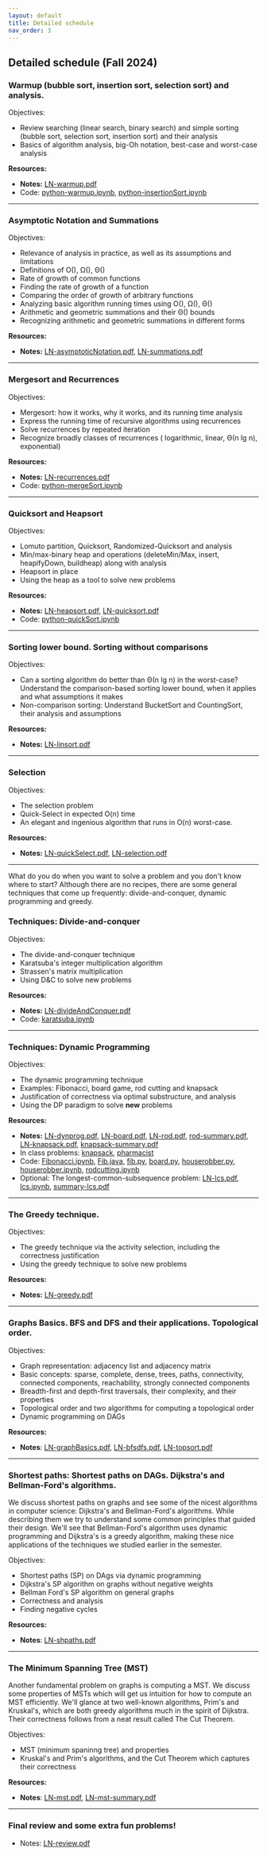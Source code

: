 ```yaml
---
layout: default 
title: Detailed schedule
nav_order: 3
---
```



## Detailed schedule (Fall 2024)



### Warmup (bubble sort, insertion sort, selection sort) and analysis.

Objectives: 
  *  Review searching (linear search, binary search) and simple sorting (bubble sort, selection sort, insertion sort) and their analysis
  *  Basics of algorithm analysis, big-Oh notation,  best-case and worst-case analysis

__Resources:__     
  * __Notes:__ [LN-warmup.pdf](../docs/LN-warmup.pdf)     
  *  Code: [python-warmup.ipynb](../docs/python-warmup.ipynb), [python-insertionSort.ipynb](../docs/python-insertionSort.ipynb)
    
 ***
 
 
### Asymptotic Notation and Summations

Objectives:
* Relevance of analysis in practice, as well as its assumptions and limitations
* Definitions of O(), Ω(), Θ()
* Rate of growth of common functions
* Finding the rate of growth of a function
* Comparing the order of growth of  arbitrary functions 
* Analyzing basic algorithm running times using O(), Ω(), Θ() 
* Arithmetic and geometric summations and their Θ() bounds 
* Recognizing arithmetic and geometric summations in different forms

__Resources:__    
  * __Notes:__ [LN-asymptoticNotation.pdf](../docs/LN-asymptoticNotation.pdf),  [LN-summations.pdf](../docs/LN-summations.pdf)
    
***
      
   
### Mergesort and Recurrences

Objectives: 
* Mergesort: how it works, why it works, and its running time analysis
* Express the running time of recursive algorithms using recurrences
* Solve recurrences by repeated iteration
* Recognize broadly classes of recurrences ( logarithmic, linear, Θ(n lg n), exponential)

__Resources:__    
  * __Notes:__ [LN-recurrences.pdf](../docs/LN-recurrences.pdf)
  * Code: [python-mergeSort.ipynb](../docs/python-mergesort.ipynb)
    
 ***


### Quicksort and Heapsort 

Objectives:
* Lomuto partition, Quicksort, Randomized-Quicksort and analysis
* Min/max-binary heap  and operations   (deleteMin/Max, insert, heapifyDown, buildheap) along with  analysis 
* Heapsort  in place 
* Using the heap as a tool to solve new problems 

__Resources:__     
* __Notes:__ [LN-heapsort.pdf](../docs/LN-heapsort.pdf), [LN-quicksort.pdf](../docs/LN-quicksort.pdf)  
* Code: [python-quickSort.ipynb](../docs/python-quicksort.ipynb)
  
 ***
  
  
### Sorting lower bound. Sorting without comparisons

Objectives: 
* Can a sorting algorithm do better than Θ(n lg n) in the worst-case? Understand the comparison-based sorting lower bound, when it applies and what assumptions it makes
* Non-comparison sorting: Understand BucketSort and CountingSort,  their analysis and assumptions

__Resources:__     
  * __Notes:__ [LN-linsort.pdf](../docs/LN-linsort.pdf)
    
***


### Selection

Objectives:
* The selection problem
* Quick-Select in expected O(n) time 
* An elegant and ingenious algorithm that runs in O(n) worst-case.

__Resources:__
  * __Notes:__  [LN-quickSelect.pdf](../docs/LN-quickselect.pdf), [LN-selection.pdf](../docs/LN-selection.pdf)
    
 ***
 

What do you do when you want to solve a problem and you don't know where to start? Although there are no recipes, there are some general techniques that come up frequently: divide-and-conquer, dynamic programming and greedy.  

### Techniques: Divide-and-conquer

Objectives: 
* The divide-and-conquer technique 
* Karatsuba's integer multiplication algorithm
* Strassen's  matrix multiplication  
* Using D&C to solve new problems

__Resources:__
  * __Notes:__ [LN-divideAndConquer.pdf](../docs/LN-divideAndConquer.pdf)
  * Code: [karatsuba.ipynb](../docs/python-Karatsuba.ipynb)
    
***
 
### Techniques: Dynamic Programming 

Objectives:
* The dynamic programming  technique
* Examples: Fibonacci, board game, rod cutting and knapsack
* Justification of correctness via optimal substructure, and analysis
* Using the DP paradigm to solve **new** problems 

__Resources:__
* __Notes:__ [LN-dynprog.pdf](../docs/LN-dynprog.pdf), [LN-board.pdf](../docs/LN-board.pdf), [LN-rod.pdf](../docs/LN-rod.pdf), [rod-summary.pdf](../docs/summary-rod.pdf), [LN-knapsack.pdf](../docs/LN-knapsack.pdf), [knapsack-summary.pdf](../docs/summary-knapsack.pdf)
* In class problems: [knapsack](../docs/week10-problem1.pdf), [pharmacist](../docs/week10-problem2.pdf)
*  Code: [Fibonacci.ipynb](../docs/python-Fibonacci.ipynb), [Fib.java](../docs/Fib.java), [fib.py](../docs/fib.py), [board.py](../docs/board.py), [houserobber.py](../docs/houserobber.py), [houserobber.ipynb](../docs/python-houserobber.ipynb), [rodcutting.ipynb](../docs/python-RodCutting.ipynb)
*  Optional: The longest-common-subsequence  problem:  [LN-lcs.pdf](../docs/LN-lcs.pdf),  [lcs.ipynb](../docs/python-LCS.ipynb), [summary-lcs.pdf](../docs/summary-lcs.pdf)

***
 
### The Greedy technique.  

Objectives:
* The greedy technique  via the activity selection, including the correctness justification
* Using the greedy technique to solve new problems
  
__Resources:__
* __Notes:__ [LN-greedy.pdf](../docs/LN-greedy.pdf)

***
 
 
### Graphs Basics. BFS and DFS and their applications.  Topological order. 


Objectives:
* Graph representation:  adjacency list and adjacency matrix 
* Basic concepts: sparse, complete, dense, trees, paths, connectivity, connected components, reachability, strongly connected components 
* Breadth-first and depth-first traversals, their complexity,  and their properties 
* Topological order and  two algorithms for computing a topological order
* Dynamic programming on DAGs

__Resources:__
*  __Notes__: [LN-graphBasics.pdf](../docs/LN-basics.pdf), [LN-bfsdfs.pdf](../docs/LN-bfsdfs.pdf), [LN-topsort.pdf](../docs/LN-topsort.pdf) 

***

  
### Shortest paths: Shortest paths on DAGs.  Dijkstra's and  Bellman-Ford's algorithms. 

We discuss shortest paths on graphs and see some of the nicest algorithms in computer science: Dijkstra's and Bellman-Ford's algorithms. While describing them we try to understand some common principles that guided their design. We'll see that Bellman-Ford's
algorithm uses dynamic programming and Dijkstra's is a greedy algorithm, making these nice applications of the techniques we studied
earlier in the semester.

Objectives:
* Shortest paths (SP) on DAgs via dynamic programming
* Dijkstra's SP algorithm on graphs without negative weights
* Bellman Ford's SP algorithm on general graphs
* Correctness and analysis
* Finding negative cycles 

__Resources:__
*  __Notes__:  [LN-shpaths.pdf](../docs/LN-shpaths.pdf)

***

 
### The Minimum Spanning Tree (MST) 

Another fundamental problem on graphs is computing a MST. We discuss
some properties of MSTs which will get us intuition for how to
compute an MST efficiently. We'll glance at two well-known algorithms,
Prim's and Kruskal's, which are both greedy algorithms much in the
spirit of Dijkstra.  Their correctness follows from a neat result
called The Cut Theorem.

Objectives:
* MST (minimum spaninng tree)  and properties
* Kruskal's and Prim's algorithms, and the Cut Theorem which captures their correctness

__Resources:__
*  __Notes__:  [LN-mst.pdf](../docs/LN-mst.pdf), [LN-mst-summary.pdf](../docs/LN-mst-summary.pdf)

***

### Final review and some extra fun problems!

* Notes: [LN-review.pdf](../docs/LN-review.pdf)

 




